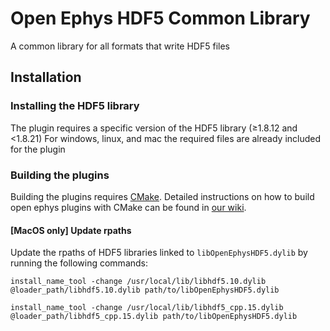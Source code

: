 # Open Ephys HDF5 Common Library
A common library for all formats that write HDF5 files

## Installation
### Installing the HDF5 library
The plugin requires a specific version of the HDF5 library (≥1.8.12 and <1.8.21)
For windows, linux, and mac the required files are already included for the plugin

### Building the plugins
Building the plugins requires [CMake](https://cmake.org/). Detailed instructions on how to build open ephys plugins with CMake can be found in [our wiki](https://open-ephys.atlassian.net/wiki/spaces/OEW/pages/1259110401/Plugin+CMake+Builds).

#### [MacOS only] Update rpaths
Update the rpaths of HDF5 libraries linked to `libOpenEphysHDF5.dylib` by running the following commands:
```
install_name_tool -change /usr/local/lib/libhdf5.10.dylib @loader_path/libhdf5.10.dylib path/to/libOpenEphysHDF5.dylib
```
```
install_name_tool -change /usr/local/lib/libhdf5_cpp.15.dylib @loader_path/libhdf5_cpp.15.dylib path/to/libOpenEphysHDF5.dylib
```